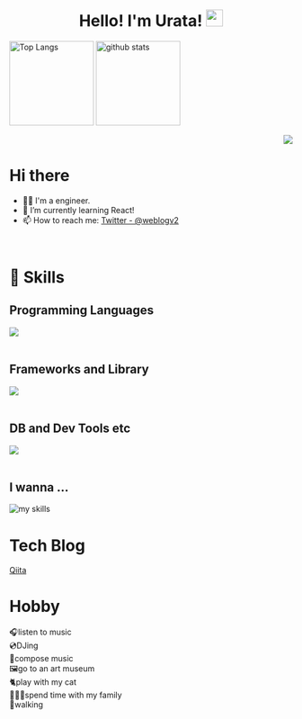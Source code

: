 <h1 align="center">
  Hello! I'm Urata!
  <img src="https://media.giphy.com/media/hvRJCLFzcasrR4ia7z/giphy.gif" width="30px" height="30px"/>
</h1>
<p align="left">
  <img alt="Top Langs" height="150px" src="https://github-readme-stats.vercel.app/api/top-langs/?username=hello-yuki0409&layout=compact&show_icons=true&theme=chartreuse-dark" />
  <img alt="github stats" height="150px" src="https://github-readme-stats.vercel.app/api?username=hello-yuki0409&theme=chartreuse-dark&show_icons=true" />
</p>
<!-- 1. GitHub usernameを変更 -->
<div align="right">
  <img src="https://komarev.com/ghpvc/?username=hello-yuki0409" />
</div>

<!-- 2. プロフィールや連絡先を変更 -->
# Hi there

- 🧑‍💻 I'm a engineer.
- 🌱 I’m currently learning React!
- 📫 How to reach me: [Twitter - @weblogv2](https://x.com/weblogv2)
<br>


<!-- 3. 好きな技術スタックに変更 -->
<!-- ライトモート：theme=light, ダークモート：theme=dark -->
<!-- アイコンの選択肢一覧：https://arc.net/l/quote/zizyykfh -->
# 🌱 Skills

## Programming Languages

<img src="https://skillicons.dev/icons?i=html,css,js,ts" /> <br /><br />

## Frameworks and Library

<img src="https://skillicons.dev/icons?i=react,nextjs,nodejs" /> <br /><br />

## DB and Dev Tools etc

<img src="https://skillicons.dev/icons?i=tailwind,supabase,npm,git,github,vercel,vscode,vite,wordpress,discord" /> <br /><br />

## I wanna ... 
<img alt="my skills" src="https://skillicons.dev/icons?theme=dark&perline=7&i=python,django,fastapi,go,mongodb,aws,googlecloud" />

# Tech Blog
[Qiita](https://qiita.com/Uyuki_0409)

# Hobby
🎧listen to music<br />
💿DJing<br />
🎵compose music<br />
🖼️go to an art museum<br />
🐈play with my cat<br />
🧑‍🧑‍🧒spend time with my family<br />
👣walking
